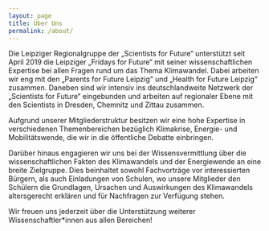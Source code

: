 ```yaml
---
layout: page
title: Über Uns
permalink: /about/
---
```


Die Leipziger Regionalgruppe der „Scientists for Future“ unterstützt seit April 2019 die Leipziger „Fridays for Future“ mit seiner wissenschaftlichen Expertise bei allen Fragen rund um das Thema Klimawandel. Dabei arbeiten wir eng mit den „Parents for Future Leipzig“ und „Health for Future Leipzig“ zusammen. Daneben sind wir intensiv ins deutschlandweite Netzwerk der „Scientists for Future“ eingebunden und arbeiten auf regionaler Ebene mit den Scientists in Dresden, Chemnitz und Zittau zusammen.

Aufgrund unserer Mitgliederstruktur besitzen wir eine hohe Expertise in verschiedenen Themenbereichen bezüglich Klimakrise, Energie- und Mobilitätswende, die wir in die öffentliche Debatte einbringen.

Darüber hinaus engagieren wir uns bei der Wissensvermittlung über die wissenschaftlichen Fakten des Klimawandels und der Energiewende an eine breite Zielgruppe. Dies beinhaltet sowohl Fachvorträge vor interessierten Bürgern, als auch Einladungen von Schulen, wo unsere Mitglieder den Schülern die Grundlagen, Ursachen und Auswirkungen des Klimawandels altersgerecht erklären und für Nachfragen zur Verfügung stehen.

Wir freuen uns jederzeit über die Unterstützung weiterer Wissenschaftler*innen aus allen Bereichen!
